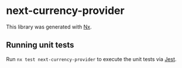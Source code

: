 # next-currency-provider

This library was generated with [Nx](https://nx.dev).

## Running unit tests

Run `nx test next-currency-provider` to execute the unit tests via [Jest](https://jestjs.io).
